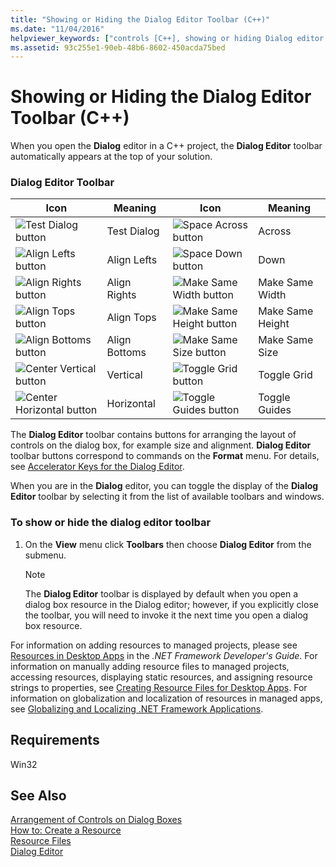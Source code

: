 ```yaml
---
title: "Showing or Hiding the Dialog Editor Toolbar (C++)"
ms.date: "11/04/2016"
helpviewer_keywords: ["controls [C++], showing or hiding Dialog editor toolbar", "toolbars [C++], showing", "toolbars [C++], hiding", "Dialog Editor [C++], showing or hiding toolbar"]
ms.assetid: 93c255e1-90eb-48b6-8602-450acda75bed
---
```

# Showing or Hiding the Dialog Editor Toolbar (C++)

When you open the **Dialog** editor in a C++ project, the **Dialog Editor** toolbar automatically appears at the top of your solution.

### Dialog Editor Toolbar

|Icon|Meaning|Icon|Meaning|
|----------|-------------|----------|-------------|
|![Test Dialog button](../mfc/media/vcdialogeditortestdialog.png)|Test Dialog|![Space Across button](../mfc/media/vcdialogeditoracross.png)|Across|
|![Align Lefts button](../mfc/media/vcdialogeditoralignlefts.png)|Align Lefts|![Space Down button](../mfc/media/vcdialogeditordown.png)|Down|
|![Align Rights button](../mfc/media/vcdialogeditoralignrights.png)|Align Rights|![Make Same Width button](../mfc/media/vcdialogeditorsamewidth.png)|Make Same Width|
|![Align Tops button](../mfc/media/vcdialogeditoraligntops.png)|Align Tops|![Make Same Height button](../mfc/media/vcdialogeditormakesameheight.png)|Make Same Height|
|![Align Bottoms button](../mfc/media/vcdialogeditoralignbottoms.png)|Align Bottoms|![Make Same Size button](../mfc/media/vcdialogeditorsamesize.png)|Make Same Size|
|![Center Vertical button](../mfc/media/vcdialogeditorvertical.png)|Vertical|![Toggle Grid button](../mfc/media/vcdialogeditortogglegrid.png)|Toggle Grid|
|![Center Horizontal button](../mfc/media/vcdialogeditorhorizontal.png)|Horizontal|![Toggle Guides button](../mfc/media/vcdialogeditortoggleguides.png)|Toggle Guides|

The **Dialog Editor** toolbar contains buttons for arranging the layout of controls on the dialog box, for example size and alignment. **Dialog Editor** toolbar buttons correspond to commands on the **Format** menu. For details, see [Accelerator Keys for the Dialog Editor](../windows/accelerator-keys-for-the-dialog-editor.md).

When you are in the **Dialog** editor, you can toggle the display of the **Dialog Editor** toolbar by selecting it from the list of available toolbars and windows.

### To show or hide the dialog editor toolbar

1. On the **View** menu click **Toolbars** then choose **Dialog Editor** from the submenu.

   > [!NOTE]
   > The **Dialog Editor** toolbar is displayed by default when you open a dialog box resource in the Dialog editor; however, if you explicitly close the toolbar, you will need to invoke it the next time you open a dialog box resource.

For information on adding resources to managed projects, please see [Resources in Desktop Apps](/dotnet/framework/resources/index) in the *.NET Framework Developer's Guide*. For information on manually adding resource files to managed projects, accessing resources, displaying static resources, and assigning resource strings to properties, see [Creating Resource Files for Desktop Apps](/dotnet/framework/resources/creating-resource-files-for-desktop-apps). For information on globalization and localization of resources in managed apps, see [Globalizing and Localizing .NET Framework Applications](/dotnet/standard/globalization-localization/index).

## Requirements

Win32

## See Also

[Arrangement of Controls on Dialog Boxes](../windows/arrangement-of-controls-on-dialog-boxes.md)<br/>
[How to: Create a Resource](../windows/how-to-create-a-resource.md)<br/>
[Resource Files](../windows/resource-files-visual-studio.md)<br/>
[Dialog Editor](../windows/dialog-editor.md)